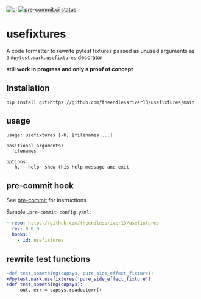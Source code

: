 [![ci](https://github.com/theendlessriver13/usefixtures/workflows/ci/badge.svg)](https://github.com/theendlessriver13/usefixtures/actions?query=workflow%3Aci)
[![pre-commit.ci status](https://results.pre-commit.ci/badge/github/theendlessriver13/usefixtures/main.svg)](https://results.pre-commit.ci/latest/github/theendlessriver13/usefixtures/main)

# usefixtures

A code formatter to rewrite pytest fixtures passed as unused arguments as a `@pytest.mark.usefixtures` decorator

**still work in progress and only a proof of concept**

## Installation

```
pip install git+https://github.com/theendlessriver13/usefixtures/main
```

## usage

```console
usage: usefixtures [-h] [filenames ...]

positional arguments:
  filenames

options:
  -h, --help  show this help message and exit
```

## pre-commit hook

See [pre-commit](https://pre-commit.com) for instructions

Sample `.pre-commit-config.yaml`:

```yaml
- repo: https://github.com/theendlessriver13/usefixtures
  rev: 0.0.0
  hooks:
    - id: usefixtures
```

## rewrite test functions

```diff
-def test_something(capsys, pure_side_effect_fixture):
+@pytest.mark.usefixtures('pure_side_effect_fixture')
+def test_something(capsys):
     out, err = capsys.readouterr()
```
